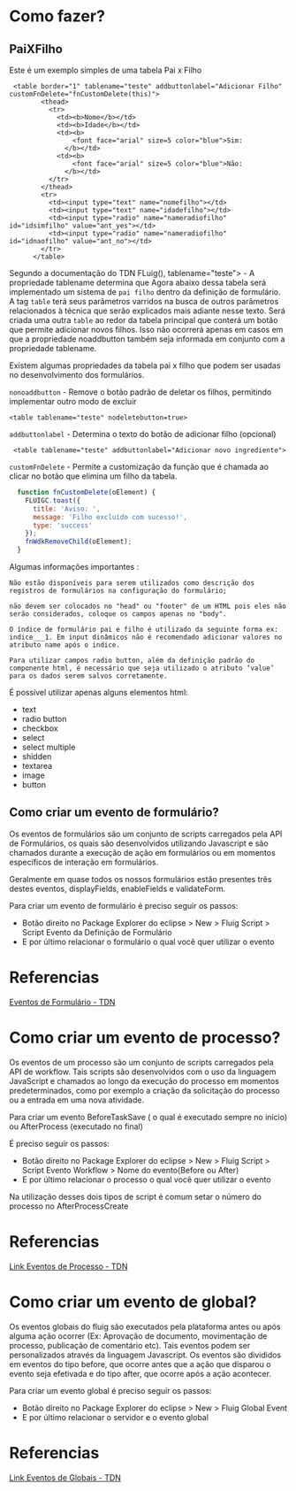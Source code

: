 # Como fazer?


## PaiXFilho

 Este é um exemplo simples de uma tabela Pai x Filho

```
 <table border="1" tablename="teste" addbuttonlabel="Adicionar Filho" customFnDelete="fnCustomDelete(this)">
        <thead>
          <tr>
            <td><b>Nome</b></td>
            <td><b>Idade</b></td>
            <td><b>
                <font face="arial" size=5 color="blue">Sim:
              </b></td>
            <td><b>
                <font face="arial" size=5 color="blue">Não:
              </b></td>
          </tr>
        </thead>
        <tr>
          <td><input type="text" name="nomefilho"></td>
          <td><input type="text" name="idadefilho"></td>
          <td><input type="radio" name="nameradiofilho" id="idsimfilho" value="ant_yes"></td>
          <td><input type="radio" name="nameradiofilho" id="idnaofilho" value="ant_no"></td>
        </tr>
      </table>
```

Segundo a documentação do TDN FLuig(), tablename="teste"> - A propriedade tablename determina que Agora abaixo dessa tabela será implementado um sistema de `pai filho` dentro da definição de formulário. A tag `table` terá seus parâmetros varridos na busca de outros parâmetros relacionados à técnica que serão explicados mais adiante nesse texto. Será criada uma outra `table` ao redor da tabela principal que conterá um  botão que permite adicionar novos filhos. Isso não ocorrerá apenas em casos em que a propriedade noaddbutton também seja informada em conjunto com  a propriedade tablename.                                     

Existem algumas propriedades da tabela pai x filho que podem ser usadas no desenvolvimento dos formulários.

`nonoaddbutton` - Remove o botão padrão de deletar os filhos, permitindo implementar outro modo de excluir
```
<table tablename="teste" nodeletebutton=true>
```
`addbuttonlabel` - Determina o texto do botão de adicionar filho (opcional)
```
 <table tablename="teste" addbuttonlabel="Adicionar novo ingrediente">
```
`customFnDelete` - Permite a customização da função que é chamada ao clicar no botão que elimina um filho da tabela.

```javascript
  function fnCustomDelete(oElement) {
    FLUIGC.toast({
      title: 'Aviso: ',
      message: 'Filho excluído com sucesso!',
      type: 'success'
    });
    fnWdkRemoveChild(oElement);
  }
```

Algumas informações importantes :
```
Não estão disponíveis para serem utilizados como descrição dos registros de formulários na configuração do formulário;
```
```
não devem ser colocados no "head" ou "footer" de um HTML pois eles não serão considerados, coloque os campos apenas no "body".
```
```
O índice de formulário pai e filho é utilizado da seguinte forma ex: indice___1. Em input dinâmicos não é recomendado adicionar valores no atributo name após o indice.
```
```
Para utilizar campos radio button, além da definição padrão do componente html, é necessário que seja utilizado o atributo ‘value’ para os dados serem salvos corretamente.
```

 É possível utilizar apenas alguns elementos html:

<ul>
<li>text</li>
<li>radio button</li>
<li>checkbox</li>
<li>select</li>
<li>select multiple</li>
<li>shidden</li>
<li>textarea</li>
<li>image</li>
<li>button</li>
</ul>


## Como criar um evento de formulário?

Os eventos de formulários são um conjunto de scripts carregados pela API de Formulários, os quais são desenvolvidos utilizando Javascript e são chamados durante a execução de ação em formulários ou em momentos específicos de interação em formulários.

Geralmente em quase todos os nossos formulários estão presentes três destes eventos, displayFields, enableFields e validateForm.

Para criar um evento de formulário é preciso seguir os passos:
* Botão direito no Package Explorer do eclipse > New > Fluig Script > Script Evento da Definição de Formulário
* E por último relacionar o formulário o qual você quer utilizar o evento

# Referencias
[Eventos de Formulário - TDN](https://tdn.totvs.com/pages/releaseview.action?pageId=270924158)



# Como criar um evento de processo?

Os eventos de um processo são um conjunto de scripts carregados pela API de workflow. Tais scripts são desenvolvidos com o uso da linguagem JavaScript e chamados ao longo da execução do processo em momentos predeterminados, como por exemplo a criação da solicitação do processo ou a entrada em uma nova atividade.


Para criar um evento BeforeTaskSave ( o qual é executado sempre no início) ou AfterProcess (executado no final)

É preciso seguir os passos:
* Botão direito no Package Explorer do eclipse > New > Fluig Script > Script Evento Workflow > Nome do evento(Before ou After)
* E por último relacionar o processo o qual você quer utilizar o evento

Na utilização desses dois tipos de script é comum setar o número do processo no AfterProcessCreate

# Referencias
[Link Eventos de Processo - TDN](https://tdn.totvs.com/display/public/fluig/Eventos+de+Processos)


# Como criar um evento de global?
Os eventos globais do fluig são executados pela plataforma antes ou após alguma ação ocorrer (Ex: Aprovação de documento, movimentação de processo, publicação de comentário etc). Tais eventos podem ser personalizados através da linguagem Javascript. Os eventos são divididos em eventos do tipo before, que ocorre antes que a ação que disparou o evento seja efetivada e do tipo after, que ocorre após a ação acontecer.


Para criar um evento global é preciso seguir os passos:
* Botão direito no Package Explorer do eclipse > New > Fluig Global Event 
* E por último relacionar o servidor e o evento global


# Referencias
[Link Eventos de Globais - TDN](https://tdn.totvs.com/display/public/fluig/Desenvolvimento+de+Eventos)



